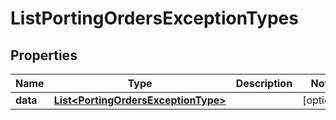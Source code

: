 

# ListPortingOrdersExceptionTypes


## Properties

Name | Type | Description | Notes
------------ | ------------- | ------------- | -------------
**data** | [**List&lt;PortingOrdersExceptionType&gt;**](PortingOrdersExceptionType.md) |  |  [optional]



